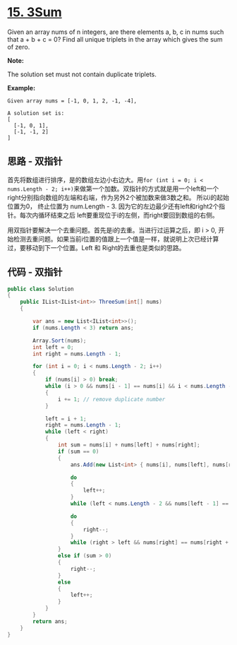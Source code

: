 # [15. 3Sum](https://leetcode.com/problems/3sum/)

Given an array nums of n integers, are there elements a, b, c in nums such that a + b + c = 0? Find all unique triplets in the array which gives the sum of zero.

**Note:**

The solution set must not contain duplicate triplets.

**Example:**

```text
Given array nums = [-1, 0, 1, 2, -1, -4],

A solution set is:
[
  [-1, 0, 1],
  [-1, -1, 2]
]
```

## 思路 - 双指针

首先将数组进行排序，是的数组左边小右边大。用`for (int i = 0; i < nums.Length - 2; i++)`来做第一个加数。双指针的方式就是用一个left和一个right分别指向数组的左端和右端，作为另外2个被加数来做3数之和。
所以i的起始位置为0， 终止位置为 num.Length - 3. 因为它的左边最少还有left和right2个指针。每次内循环结束之后 left要重现位于i的左侧，而right要回到数组的右侧。

用双指针要解决一个去重问题。首先是i的去重。当进行过运算之后，即 i > 0, 开始检测去重问题。如果当前i位置的值跟上一个值是一样，就说明上次已经计算过，要移动到下一个位置。Left 和 Right的去重也是类似的思路。

## 代码 - 双指针

```csharp
public class Solution
{
    public IList<IList<int>> ThreeSum(int[] nums)
    {

        var ans = new List<IList<int>>();
        if (nums.Length < 3) return ans;

        Array.Sort(nums);
        int left = 0;
        int right = nums.Length - 1;

        for (int i = 0; i < nums.Length - 2; i++)
        {
            if (nums[i] > 0) break;
            while (i > 0 && nums[i - 1] == nums[i] && i < nums.Length - 1)
            {
                i += 1; // remove duplicate number
            }

            left = i + 1;
            right = nums.Length - 1;
            while (left < right)
            {
                int sum = nums[i] + nums[left] + nums[right];
                if (sum == 0)
                {
                    ans.Add(new List<int> { nums[i], nums[left], nums[right] });

                    do
                    {
                        left++;
                    }
                    while (left < nums.Length - 2 && nums[left - 1] == nums[left]); // remove duplicate number

                    do
                    {
                        right--;
                    }
                    while (right > left && nums[right] == nums[right + 1]); // remove duplicate number
                }
                else if (sum > 0)
                {
                    right--;
                }
                else
                {
                    left++;
                }
            }
        }
        return ans;
    }
}
```
